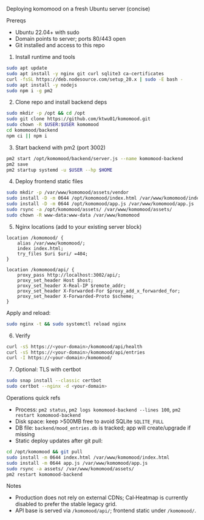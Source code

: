 Deploying komomood on a fresh Ubuntu server (concise)

Prereqs
- Ubuntu 22.04+ with sudo
- Domain points to server; ports 80/443 open
- Git installed and access to this repo

1) Install runtime and tools
```bash
sudo apt update
sudo apt install -y nginx git curl sqlite3 ca-certificates
curl -fsSL https://deb.nodesource.com/setup_20.x | sudo -E bash -
sudo apt install -y nodejs
sudo npm i -g pm2
```

2) Clone repo and install backend deps
```bash
sudo mkdir -p /opt && cd /opt
sudo git clone https://github.com/ktwu01/komomood.git
sudo chown -R $USER:$USER komomood
cd komomood/backend
npm ci || npm i
```

3) Start backend with pm2 (port 3002)
```bash
pm2 start /opt/komomood/backend/server.js --name komomood-backend
pm2 save
pm2 startup systemd -u $USER --hp $HOME
```

4) Deploy frontend static files
```bash
sudo mkdir -p /var/www/komomood/assets/vendor
sudo install -D -m 0644 /opt/komomood/index.html /var/www/komomood/index.html
sudo install -D -m 0644 /opt/komomood/app.js /var/www/komomood/app.js
sudo rsync -a /opt/komomood/assets/ /var/www/komomood/assets/
sudo chown -R www-data:www-data /var/www/komomood
```

5) Nginx locations (add to your existing server block)
```nginx
location /komomood/ {
    alias /var/www/komomood/;
    index index.html;
    try_files $uri $uri/ =404;
}

location /komomood/api/ {
    proxy_pass http://localhost:3002/api/;
    proxy_set_header Host $host;
    proxy_set_header X-Real-IP $remote_addr;
    proxy_set_header X-Forwarded-For $proxy_add_x_forwarded_for;
    proxy_set_header X-Forwarded-Proto $scheme;
}
```
Apply and reload:
```bash
sudo nginx -t && sudo systemctl reload nginx
```

6) Verify
```bash
curl -sS https://<your-domain>/komomood/api/health
curl -sS https://<your-domain>/komomood/api/entries
curl -I https://<your-domain>/komomood/
```

7) Optional: TLS with certbot
```bash
sudo snap install --classic certbot
sudo certbot --nginx -d <your-domain>
```

Operations quick refs
- Process: `pm2 status`, `pm2 logs komomood-backend --lines 100`, `pm2 restart komomood-backend`
- Disk space: keep >500MB free to avoid SQLite `SQLITE_FULL`
- DB file: `backend/mood_entries.db` is tracked; app will create/upgrade if missing
- Static deploy updates after git pull:
```bash
cd /opt/komomood && git pull
sudo install -m 0644 index.html /var/www/komomood/index.html
sudo install -m 0644 app.js /var/www/komomood/app.js
sudo rsync -a assets/ /var/www/komomood/assets/
pm2 restart komomood-backend
```

Notes
- Production does not rely on external CDNs; Cal‑Heatmap is currently disabled to prefer the stable legacy grid.
- API base is served via `/komomood/api/`; frontend static under `/komomood/`.
